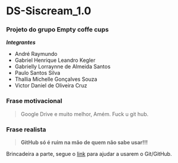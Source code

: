 # DS-Siscream_1.0
### Projeto do grupo Empty coffe cups
**_Integrantes_**
- André Raymundo
- Gabriel Henrique Leandro Kegler
- Gabrielly Lorraynne de Almeida Santos
- Paulo Santos Silva
- Thallia Michelle Gonçalves Souza
- Victor Daniel de Oliveira Cruz

### Frase motivacional
> Google Drive e muito melhor, Amém.
> Fuck u git hub.

### Frase realista
> **GitHub só é ruim na mão de quem não sabe usar!!!**

Brincadeira a parte, segue o [link](https://app.rocketseat.com.br/node/o-guia-estelar-de-git-hub) para ajudar a usarem o Git/GitHub.
